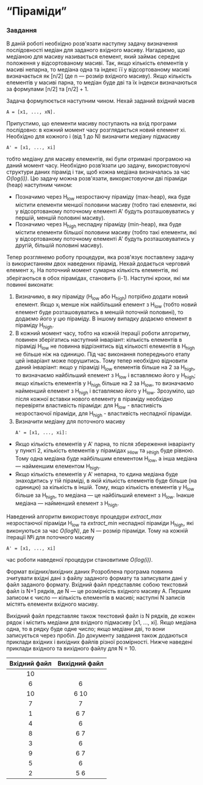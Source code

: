 # “Піраміди”

### Завдання

В даній роботі необхідно розв'язати наступну задачу визначення послідовності медіан для заданого вхідного масиву. Нагадаємо, що медіаною для масиву називається елемент, який займає середнє положення у відсортованому масиві. Так, якщо кількість елементів у масиві непарна, то медіана одна та індекс її у відсортованому масиві визначається як [n/2] (де n — розмір вхідного масиву). Якщо кількість елементів у масиві парна, то медіан буде дві та їх індекси визначаються за формулами [n/2] та [n/2] + 1.

Задача формулюється наступним чином. Нехай заданий вхідний масив

```
A = [x1, ..., xN].
```

Припустимо, що елементи масиву поступають на вхід програми послідовно: в кожний момент часу розглядається новий елемент xi. Необхідно для кожного i (від 1 до N) визначити медіану підмасиву

```
A' = [x1, ..., xi]
```

тобто медіану для масиву елементів, які були отримані програмою на даний момент часу. Необхідно розв’язати цю задачу, використовуючі структури даних пірамід і так, щоб кожна медіана визначалась за час _O(log(i))_.
Цю задачу можна розв'язати, використовуючи дві піраміди (heap) наступним чином:

- Позначимо через H<sub>low</sub> незростаючу піраміду (max-heap), яка буде містити елементи меншої половини масиву (тобто такі елементи, які у відсортованому поточному елементі A' будуть розташовуватись у першій, меншій половині масиву).
- Позначимо через H<sub>high</sub> неспадну піраміду (min-heap), яка буде містити елементи більшої половини масиву (тобто такі елементи, які у відсортованому поточному елементі A' будуть розташовуватись у другій, більшій половині масиву).

Тепер розглянемо роботу процедури, яка розв'язує поставлену задачу із використанням двох наведених пірамід.
Нехай додається черговий елемент x<sub>i</sub>. На поточний момент сумарна кількість елементів, які зберігаються в обох пірамідах, становить (i-1). Наступні кроки, які ми повинні виконати:

1. Визначимо, в яку піраміду (H<sub>low</sub> або H<sub>high</sub>) потрібно додати новий елемент. Якщо x<sub>i</sub> менше ніж найбільший елемент з H<sub>low</sub> (тобто новий елемент буде розташовуватись в меншій поточній половині), то додаємо його у цю піраміду. В іншому випадку додаємо елемент в піраміду H<sub>high</sub>.
2. В кожний момент часу, тобто на кожній ітерації роботи алгоритму, повинен зберігатись наступний інваріант: кількість елементів в піраміді H<sub>low</sub> не повинна відрізнятись від кількості елементів в H<sub>high</sub> не більше ніж на одиницю. Під час виконання попереднього етапу цей інваріант може порушитись. Тому тепер необхідно відновити даний інваріант: якщо у піраміді H<sub>low</sub> елементів більше на 2 за H<sub>high</sub>, то визначаємо найбільший елемент з H<sub>low</sub> і вставляємо його у H<sub>high</sub>; якщо кількість елементів у H<sub>high</sub> більше на 2 за H<sub>low</sub>, то визначаємо найменший елемент з H<sub>high</sub> і вставляємо його у H<sub>low</sub>. Зрозуміло, що після кожної вставки нового елементу в піраміду необхідно перевіряти властивість піраміди: для H<sub>low</sub> - властивість незростаючої піраміди, для H<sub>high</sub> - властивість неспадної піраміди.
3. Визначити медіану для поточного масиву
   ```
   A' = [x1, ..., xi]:
   ```

- Якщо кількість елементів у A' парна, то після збереження інваріанту у пункті 2, кількість елементів у пірамідах <sub>Hlow</sub> та <sub>Hhigh</sub> буде рівною. Тому одна медіана буде найбільшим елементом H<sub>low</sub>, а інша медіана — найменшим елементом H<sub>high</sub>.
- Якщо кількість елементів у A' непарна, то єдина медіана буде знаходитись у тій піраміді, в якій кількість елементів буде більше (на одиницю) за кількість в іншій. Тому, якщо кількість елементів у H<sub>low</sub> більше за H<sub>high</sub>, то медіана — це найбільший елемент з H<sub>low</sub>. Інакше медіана — найменший елемент з H<sub>high</sub>.

Наведений алгоритм використовує процедури _extract_max_ незростаючої піраміди H<sub>low</sub> та _extract_min_ неспадної піраміди H<sub>high</sub>, які виконуються за час _O(logN)_, де N — розмір піраміди. Тому на кожній ітерації №i для поточного масиву

```
A' = [x1, ..., xi]
```

час роботи наведеної процедури становитиме _O(log(i))_.

Формат вхідних/вихідних даних
Розроблена програма повинна зчитувати вхідні дані з файлу заданого формату та записувати дані у файл заданого формату. Вхідний файл представляє собою текстовий файл із N+1 рядків, де N — це розмірність вхідного масиву A. Першим записом є число — кількість елементів в масиві; наступні N записів містять елементи вхідного масиву.

Вихідний файл представляє також текстовий файл із N рядків, де кожен рядок i містить медіани для вхідного підмасиву [x1, ..., xi]. Якщо медіана одна, то в рядку буде одне число; якщо медіани дві, то вони записується через пробіл.
До документу завдання також додаються приклади вхідних і вихідних файлів різної розмірності.
Нижче наведені приклади вхідного та вихідного файлу для N = 10.

| Вхідний файл | Вихідний файл |
| :----------: | :-----------: |
|      10      |               |
|      6       |       6       |
|      10      |     6 10      |
|      7       |       7       |
|      1       |      6 7      |
|      4       |       6       |
|      8       |      6 7      |
|      3       |       6       |
|      9       |      6 7      |
|      5       |       6       |
|      2       |      5 6      |
